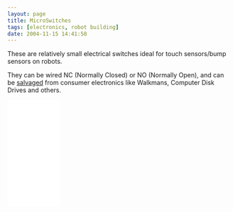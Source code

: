 ```yaml
---
layout: page
title: MicroSwitches
tags: [electronics, robot building]
date: 2004-11-15 14:41:58
---
```

These are relatively small electrical switches ideal for touch sensors/bump sensors on robots.

They can be wired NC (Normally Closed) or NO (Normally Open), and can be [salvaged](/wiki/salvage_tips.html "Tips on pulling stuff apart to build robots. How, where and what.") from consumer electronics like Walkmans, Computer Disk Drives and others.

<iframe style="width:120px;height:240px;" marginwidth="0" marginheight="0" scrolling="no" frameborder="0" src="//ws-eu.amazon-adsystem.com/widgets/q?ServiceVersion=20070822&OneJS=1&Operation=GetAdHtml&MarketPlace=GB&source=ss&ref=as_ss_li_til&ad_type=product_link&tracking_id=orionrobots-21&language=en_GB&marketplace=amazon&region=GB&placement=B07BF2V5G3&asins=B07BF2V5G3&linkId=8d469a82d998f65faafaf097f6521bae&show_border=true&link_opens_in_new_window=true"></iframe>
